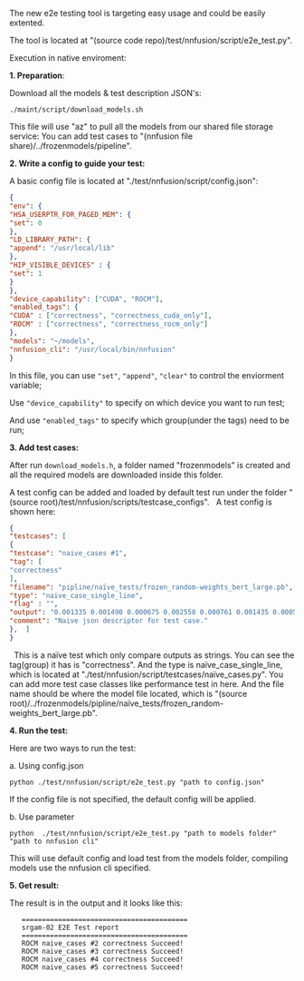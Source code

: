 The new e2e testing tool is targeting easy usage and could be easily extented.

The tool is located at "(source code repo)/test/nnfusion/script/e2e_test.py".

Execution in native enviroment:

**1. Preparation**:

   Download all the models & test description JSON's:

   `./maint/script/download_models.sh`
		
   This file will use "az" to pull all the models from our shared file storage service: You can add test cases to "(nnfusion file share)/../frozenmodels/pipeline".
	
**2. Write a config to guide your test:**

   A basic config file is located at "./test/nnfusion/script/config.json":

```json
{
"env": {
"HSA_USERPTR_FOR_PAGED_MEM": {
"set": 0
},
"LD_LIBRARY_PATH": {
"append": "/usr/local/lib"
},
"HIP_VISIBLE_DEVICES" : {
"set": 1
}
},
"device_capability": ["CUDA", "ROCM"],
"enabled_tags": {
"CUDA" : ["correctness", "correctness_cuda_only"],
"ROCM" : ["correctness", "correctness_rocm_only"]
},
"models": "~/models",
"nnfusion_cli": "/usr/local/bin/nnfusion"
}

```	
   In this file, you can use `"set"`, `"append"`, `"clear"` to control the enviorment variable;

   Use `"device_capability"` to specify on which device you want to run test;

   And use `"enabled_tags"` to specify which group(under the tags) need to be run;
	
**3. Add test cases:**

   After run `download_models.h`, a folder named "frozenmodels" is created and all the required models are downloaded inside this folder.  
	
   A test config can be added and loaded by default test run under the folder "(source root)/test/nnfusion/scripts/testcase_configs".
	 
   A  test config is shown here:

```json
{
"testcases": [
{
"testcase": "naive_cases #1",
"tag": [
"correctness"
],
"filename": "pipline/naïve_tests/frozen_random-weights_bert_large.pb",
"type": "naive_case_single_line",
"flag" : "",
"output": "0.001335 0.001490 0.000675 0.002558 0.000761 0.001435 0.000518 0.001516 0.000738 0.001183  .. (size = 1001, ends with 0.000281);",
"comment": "Naive json descriptor for test case."
},  ]
}
```
 
   This is a naïve test which only compare outputs as strings. You can see the tag(group) it has is "correctness". And the type is naïve_case_single_line, which is located at "./test/nnfusion/script/testcases/naïve_cases.py". You can add more test case classes like performance test in here. And the file name should be where the model file located, which is "(source root)/../frozenmodels/pipline/naïve_tests/frozen_random-weights_bert_large.pb".
	
**4. Run the test:**

   Here are two ways to run the test:

   a. Using config.json

  `python ./test/nnfusion/script/e2e_test.py "path to config.json"`

  If the config file is not specified, the default config will be applied.
		
   b. Use parameter

   `python  ./test/nnfusion/script/e2e_test.py "path to models folder" "path to nnfusion cli"`

   This will use default config and load test from the models folder, compiling models use the nnfusion cli specified.
		
**5. Get result:**

   The result is in the output and it looks like this:
```
   ========================================= 
   srgam-02 E2E Test report 
   ========================================= 
   ROCM naive_cases #2 correctness Succeed! 
   ROCM naive_cases #3 correctness Succeed! 
   ROCM naive_cases #4 correctness Succeed! 
   ROCM naive_cases #5 correctness Succeed! 
```	
